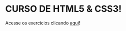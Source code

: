 # CURSO DE HTML5 & CSS3!

Acesse os exercicios clicando <a href="https://felipemarquess.github.io/curso-em-video---HTML5-CSS3/index.html">aqui</a>!